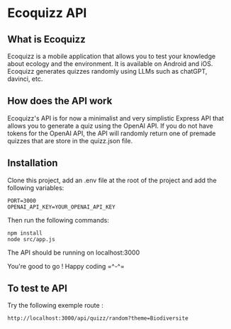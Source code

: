 # Ecoquizz API

## What is Ecoquizz

Ecoquizz is a mobile application that allows you to test your knowledge about ecology and the environment. It is available on Android and iOS.
Ecoquizz generates quizzes randomly using LLMs such as chatGPT, davinci, etc.

## How does the API work

Ecoquizz's API is for now a minimalist and very simplistic Express API that allows you to generate a quiz using the OpenAI API.
If you do not have tokens for the OpenAI API, the API will randomly return one of premade quizzes that are store in the quizz.json file.

## Installation

Clone this project, add an .env file at the root of the project and add the following variables:

```
PORT=3000
OPENAI_API_KEY=YOUR_OPENAI_API_KEY
```

Then run the following commands:

```
npm install
node src/app.js
```

The API should be running on localhost:3000

You're good to go ! Happy coding =^-^=

## To test te API

Try the following exemple route :

```
http://localhost:3000/api/quizz/random?theme=Biodiversite
```
